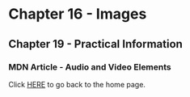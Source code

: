 # Chapter 16 - Images

## Chapter 19 - Practical Information

### MDN Article - Audio and Video Elements

Click [HERE](README.md) to go back to the home page.
